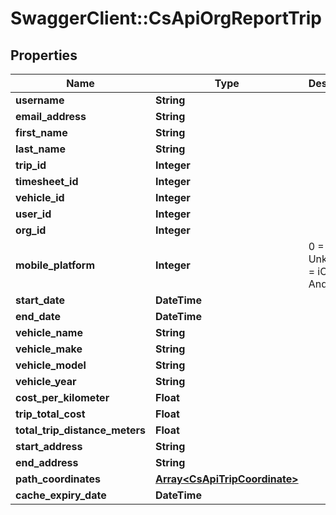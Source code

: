 # SwaggerClient::CsApiOrgReportTrip

## Properties
Name | Type | Description | Notes
------------ | ------------- | ------------- | -------------
**username** | **String** |  | [optional] 
**email_address** | **String** |  | [optional] 
**first_name** | **String** |  | [optional] 
**last_name** | **String** |  | [optional] 
**trip_id** | **Integer** |  | [optional] 
**timesheet_id** | **Integer** |  | [optional] 
**vehicle_id** | **Integer** |  | [optional] 
**user_id** | **Integer** |  | [optional] 
**org_id** | **Integer** |  | [optional] 
**mobile_platform** | **Integer** | 0 &#x3D; Unknown, 1 &#x3D; iOS, 2 &#x3D; Android | [optional] 
**start_date** | **DateTime** |  | [optional] 
**end_date** | **DateTime** |  | [optional] 
**vehicle_name** | **String** |  | [optional] 
**vehicle_make** | **String** |  | [optional] 
**vehicle_model** | **String** |  | [optional] 
**vehicle_year** | **String** |  | [optional] 
**cost_per_kilometer** | **Float** |  | [optional] 
**trip_total_cost** | **Float** |  | [optional] 
**total_trip_distance_meters** | **Float** |  | [optional] 
**start_address** | **String** |  | [optional] 
**end_address** | **String** |  | [optional] 
**path_coordinates** | [**Array&lt;CsApiTripCoordinate&gt;**](CsApiTripCoordinate.md) |  | [optional] 
**cache_expiry_date** | **DateTime** |  | [optional] 


